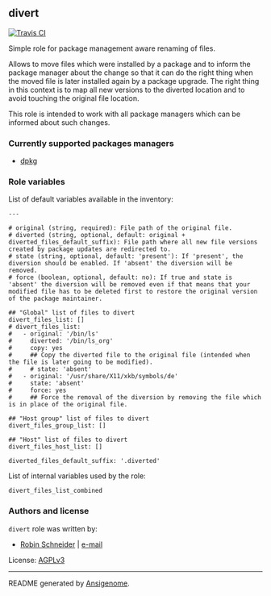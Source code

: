 ## divert

[![Travis CI](http://img.shields.io/travis/ypid/ansible-divert.svg?style=flat)](http://travis-ci.org/ypid/ansible-divert)


Simple role for package management aware renaming of files.

Allows to move files which were installed by a package and to inform the package manager about the change so that it can do the right thing when the moved file is later installed again by a package upgrade. The right thing in this context is to map all new versions to the diverted location and to avoid touching the original file location.

This role is intended to work with all package managers which can be informed about such changes.

### Currently supported packages managers

* [dpkg](https://en.wikipedia.org/wiki/Dpkg)




### Role variables

List of default variables available in the inventory:

    ---
    
    # original (string, required): File path of the original file.
    # diverted (string, optional, default: original + diverted_files_default_suffix): File path where all new file versions created by package updates are redirected to.
    # state (string, optional, default: 'present'): If 'present', the diversion should be enabled. If 'absent' the diversion will be removed.
    # force (boolean, optional, default: no): If true and state is 'absent' the diversion will be removed even if that means that your modified file has to be deleted first to restore the original version of the package maintainer.
    
    ## "Global" list of files to divert
    divert_files_list: []
    # divert_files_list:
    #   - original: '/bin/ls'
    #     diverted: '/bin/ls_org'
    #     copy: yes
    #     ## Copy the diverted file to the original file (intended when the file is later going to be modified).
    #     # state: 'absent'
    #   - original: '/usr/share/X11/xkb/symbols/de'
    #     state: 'absent'
    #     force: yes
    #     ## Force the removal of the diversion by removing the file which is in place of the original file.
    
    ## "Host group" list of files to divert
    divert_files_group_list: []
    
    ## "Host" list of files to divert
    divert_files_host_list: []
    
    diverted_files_default_suffix: '.diverted'

List of internal variables used by the role:

    divert_files_list_combined


### Authors and license

`divert` role was written by:

- [Robin Schneider](https://github.com/ypid) | [e-mail](mailto:ypid@riseup.net)

License: [AGPLv3](https://tldrlegal.com/license/gnu-affero-general-public-license-v3-%28agpl-3.0%29)

***

README generated by [Ansigenome](https://github.com/nickjj/ansigenome/).
